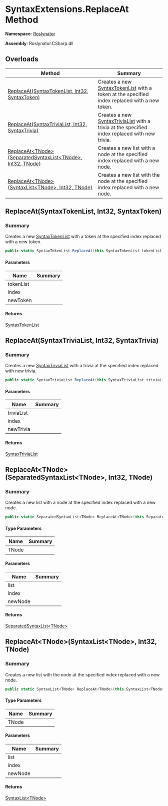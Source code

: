 # SyntaxExtensions\.ReplaceAt Method

**Namespace**: [Roslynator](../../README.md)

**Assembly**: Roslynator\.CSharp\.dll

## Overloads

| Method | Summary |
| ------ | ------- |
| [ReplaceAt(SyntaxTokenList, Int32, SyntaxToken)](../ReplaceAt/README.md#Roslynator_SyntaxExtensions_ReplaceAt_Microsoft_CodeAnalysis_SyntaxTokenList_System_Int32_Microsoft_CodeAnalysis_SyntaxToken_) | Creates a new [SyntaxTokenList](https://docs.microsoft.com/en-us/dotnet/api/microsoft.codeanalysis.syntaxtokenlist) with a token at the specified index replaced with a new token\. |
| [ReplaceAt(SyntaxTriviaList, Int32, SyntaxTrivia)](../ReplaceAt/README.md#Roslynator_SyntaxExtensions_ReplaceAt_Microsoft_CodeAnalysis_SyntaxTriviaList_System_Int32_Microsoft_CodeAnalysis_SyntaxTrivia_) | Creates a new [SyntaxTriviaList](https://docs.microsoft.com/en-us/dotnet/api/microsoft.codeanalysis.syntaxtrivialist) with a trivia at the specified index replaced with new trivia\. |
| [ReplaceAt\<TNode>(SeparatedSyntaxList\<TNode>, Int32, TNode)](#Roslynator_SyntaxExtensions_ReplaceAt__1_Microsoft_CodeAnalysis_SeparatedSyntaxList___0__System_Int32___0_) | Creates a new list with a node at the specified index replaced with a new node\. |
| [ReplaceAt\<TNode>(SyntaxList\<TNode>, Int32, TNode)](#Roslynator_SyntaxExtensions_ReplaceAt__1_Microsoft_CodeAnalysis_SyntaxList___0__System_Int32___0_) | Creates a new list with the node at the specified index replaced with a new node\. |

## ReplaceAt\(SyntaxTokenList, Int32, SyntaxToken\)<a name="Roslynator_SyntaxExtensions_ReplaceAt__1_Microsoft_CodeAnalysis_SeparatedSyntaxList___0__System_Int32___0_"></a>

### Summary

Creates a new [SyntaxTokenList](https://docs.microsoft.com/en-us/dotnet/api/microsoft.codeanalysis.syntaxtokenlist) with a token at the specified index replaced with a new token\.

```csharp
public static SyntaxTokenList ReplaceAt(this SyntaxTokenList tokenList, int index, SyntaxToken newToken)
```

#### Parameters

| Name | Summary |
| ---- | ------- |
| tokenList | |
| index | |
| newToken | |

#### Returns

[SyntaxTokenList](https://docs.microsoft.com/en-us/dotnet/api/microsoft.codeanalysis.syntaxtokenlist)

## ReplaceAt\(SyntaxTriviaList, Int32, SyntaxTrivia\)<a name="Roslynator_SyntaxExtensions_ReplaceAt__1_Microsoft_CodeAnalysis_SeparatedSyntaxList___0__System_Int32___0_"></a>

### Summary

Creates a new [SyntaxTriviaList](https://docs.microsoft.com/en-us/dotnet/api/microsoft.codeanalysis.syntaxtrivialist) with a trivia at the specified index replaced with new trivia\.

```csharp
public static SyntaxTriviaList ReplaceAt(this SyntaxTriviaList triviaList, int index, SyntaxTrivia newTrivia)
```

#### Parameters

| Name | Summary |
| ---- | ------- |
| triviaList | |
| index | |
| newTrivia | |

#### Returns

[SyntaxTriviaList](https://docs.microsoft.com/en-us/dotnet/api/microsoft.codeanalysis.syntaxtrivialist)

## ReplaceAt\<TNode>\(SeparatedSyntaxList\<TNode>, Int32, TNode\)<a name="Roslynator_SyntaxExtensions_ReplaceAt__1_Microsoft_CodeAnalysis_SeparatedSyntaxList___0__System_Int32___0_"></a>

### Summary

Creates a new list with a node at the specified index replaced with a new node\.

```csharp
public static SeparatedSyntaxList<TNode> ReplaceAt<TNode>(this SeparatedSyntaxList<TNode> list, int index, TNode newNode) where TNode : Microsoft.CodeAnalysis.SyntaxNode
```

#### Type Parameters

| Name | Summary |
| ---- | ------- |
| TNode | |

#### Parameters

| Name | Summary |
| ---- | ------- |
| list | |
| index | |
| newNode | |

#### Returns

[SeparatedSyntaxList\<TNode>](https://docs.microsoft.com/en-us/dotnet/api/microsoft.codeanalysis.separatedsyntaxlist-1)

## ReplaceAt\<TNode>\(SyntaxList\<TNode>, Int32, TNode\)<a name="Roslynator_SyntaxExtensions_ReplaceAt__1_Microsoft_CodeAnalysis_SeparatedSyntaxList___0__System_Int32___0_"></a>

### Summary

Creates a new list with the node at the specified index replaced with a new node\.

```csharp
public static SyntaxList<TNode> ReplaceAt<TNode>(this SyntaxList<TNode> list, int index, TNode newNode) where TNode : Microsoft.CodeAnalysis.SyntaxNode
```

#### Type Parameters

| Name | Summary |
| ---- | ------- |
| TNode | |

#### Parameters

| Name | Summary |
| ---- | ------- |
| list | |
| index | |
| newNode | |

#### Returns

[SyntaxList\<TNode>](https://docs.microsoft.com/en-us/dotnet/api/microsoft.codeanalysis.syntaxlist-1)

